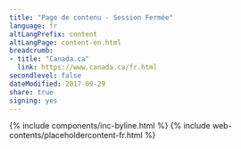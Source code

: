 ```yaml
---
title: "Page de contenu - Session Fermée"
language: fr
altLangPrefix: content
altLangPage: content-en.html
breadcrumb:
- title: "Canada.ca"
  link: https://www.canada.ca/fr.html
secondlevel: false
dateModified: 2017-09-29
share: true
signing: yes
---
```

{% include components/inc-byline.html %}
{% include web-contents/placeholdercontent-fr.html %}
